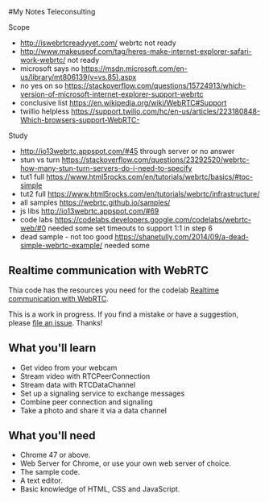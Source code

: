 #My Notes
Teleconsulting

Scope
- http://iswebrtcreadyyet.com/ webrtc not ready
- http://www.makeuseof.com/tag/heres-make-internet-explorer-safari-work-webrtc/ not ready
- microsoft says no https://msdn.microsoft.com/en-us/library/mt806139(v=vs.85).aspx
- no yes on so https://stackoverflow.com/questions/15724913/which-version-of-microsoft-internet-explorer-support-webrtc
- conclusive list https://en.wikipedia.org/wiki/WebRTC#Support
- twillio helpless https://support.twilio.com/hc/en-us/articles/223180848-Which-browsers-support-WebRTC-

Study
- http://io13webrtc.appspot.com/#45 through server or no answer
- stun vs turn https://stackoverflow.com/questions/23292520/webrtc-how-many-stun-turn-servers-do-i-need-to-specify
- tut1 full https://www.html5rocks.com/en/tutorials/webrtc/basics/#toc-simple
- tut2 full  https://www.html5rocks.com/en/tutorials/webrtc/infrastructure/
- all samples https://webrtc.github.io/samples/
- js libs http://io13webrtc.appspot.com/#69
- code labs https://codelabs.developers.google.com/codelabs/webrtc-web/#0 needed some set timeouts to support 1:1 in step 6
- dead sample - not too good https://shanetully.com/2014/09/a-dead-simple-webrtc-example/  needed some



## Realtime communication with WebRTC

Thia code has the resources you need for the codelab [Realtime communication with WebRTC](https://codelabs.developers.google.com/codelabs/webrtc-web/#0).

This is a work in progress. If you find a mistake or have a suggestion, please [file an issue](https://github.com/googlecodelabs/webrtc-web/issues). Thanks!

## What you'll learn
* Get video from your webcam
* Stream video with RTCPeerConnection
* Stream data with RTCDataChannel
* Set up a signaling service to exchange messages
* Combine peer connection and signaling
* Take a photo and share it via a data channel


## What you'll need
* Chrome 47 or above.
* Web Server for Chrome, or use your own web server of choice.
* The sample code.
* A text editor.
* Basic knowledge of HTML, CSS and JavaScript.
